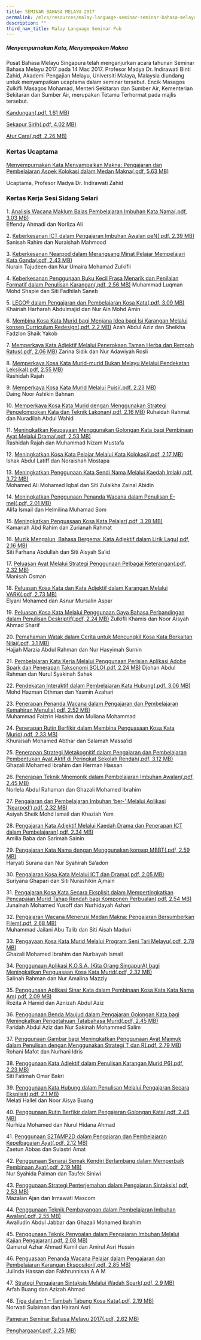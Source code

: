 ```yaml
---
title: SEMINAR BAHASA MELAYU 2017
permalink: /mlcs/resources/malay-language-seminar-seminar-bahasa-melayu-publications/seminar-bahasa-melayu-2016/
description: ""
third_nav_title: Malay Language Seminar Pub
---
```

##### **Menyempurnakan Kata, Menyampaikan Makna**

Pusat Bahasa Melayu Singapura telah menganjurkan acara tahunan Seminar Bahasa Melayu 2017 pada 14 Mac 2017. Profesor Madya Dr. Indirawati Binti Zahid, Akademi Pengajian Melayu, Universiti Malaya, Malaysia diundang untuk menyampaikan ucaptama dalam seminar tersebut. Encik Masagos Zulkifli Masagos Mohamad, Menteri Sekitaran dan Sumber Air, Kementerian Sekitaran dan Sumber Air, merupakan Tetamu Terhormat pada majlis tersebut.

[Kandungan(.pdf, 1.61 MB)](/files/ml-seminar-2017---paper---kandungan.pdf)

[Sekapur Sirih(.pdf, 4.02 MB)](/files/ml-seminar-2017---paper---sekapur-sirih.pdf)

[Atur Cara(.pdf, 2.26 MB)](/files/ml-seminar-2017---paper---atur-cara.pdf)

### Kertas Ucaptama

[Menyempurnakan Kata Menyampaikan Makna: Pengajaran dan Pembelajaran Aspek Kolokasi dalam Medan Makna(.pdf, 5.63 MB)](/files/ml-seminar-2017---paper---ucaptama-compressed.pdf)

Ucaptama, Profesor Madya Dr. Indirawati Zahid

### Kertas Kerja Sesi Sidang Selari

1. [Analisis Wacana Maklum Balas Pembelajaran Imbuhan Kata Nama(.pdf, 3.03 MB)](/files/ml-seminar-2017---paper---01.pdf)  
Effendy Ahmadi dan Norliza Ali

2. [Keberkesanan ICT dalam Pengajaran Imbuhan Awalan peN(.pdf, 2.39 MB)](/files/ml-seminar-2017---paper---02.pdf) 
Sanisah Rahim dan Nuraishah Mahmood

3. [Keberkesanan Nearpod dalam Merangsang Minat Pelajar Mempelajari Kata Ganda(.pdf, 2.43 MB)](/files/ml-seminar-2017---paper---03.pdf)  
Nurain Tajudeen dan Nur Umaira Mohamad Zulkifli

4. [Keberkesanan Penggunaan Buku Kecil Frasa Menarik dan Penilaian Formatif dalam Penulisan Karangan(.pdf, 2.56 MB)](/files/ml-seminar-2017---paper---04.pdf) 
Muhammad Luqman Mohd Shapie dan Siti Fadhilah Saneb

5. [LEGO® dalam Pengajaran dan Pembelajaran Kosa Kata(.pdf, 3.09 MB)](/files/ml-seminar-2017---paper---05.pdf) 
Khairiah Harharah Abdulmajid dan Nur Ain Mohd Amin

6. [Membina Kosa Kata Murid bagi Menjana Idea bagi Isi Karangan Melalui konsep Curriculum Redesign(.pdf, 2.2 MB)](/files/ml-seminar-2017---paper---06.pdf) 
Azah Abdul Aziz dan Sheikha Fadzlon Shaik Yakob

7. [Memperkaya Kata Adjektif Melalui Penerokaan Taman Herba dan Rempah Ratus(.pdf, 2.06 MB)](/files/ml-seminar-2017---paper---07.pdf) 
Zarina Sidik dan Nur Adawiyah Rosli

8. [Memperkaya Kosa Kata Murid-murid Bukan Melayu Melalui Pendekatan Leksikal(.pdf, 2.55 MB)](/files/ml-seminar-2017---paper---08.pdf)  
Rashidah Rajah

9. [Memperkaya Kosa Kata Murid Melalui Puisi(.pdf, 2.23 MB)](/files/ml-seminar-2017---paper---09.pdf)  
Daing Noor Ashikin Bahnan

10. [Memperkaya Kosa Kata Murid dengan Menggunakan Strategi Pengelompokan Kata dan Teknik Lakonan(.pdf, 2.16 MB)](/files/ml-seminar-2017---paper---10.pdf) 
Ruhaidah Rahmat dan Nuradilah Abdul Wahid

11. [Meningkatkan Keupayaan Menggunakan Golongan Kata bagi Pembinaan Ayat Melalui Drama(.pdf, 2.53 MB)](/files/ml-seminar-2017---paper---11.pdf)  
Rashidah Rajah dan Muhammad Nizam Mustafa

12. [Meningkatkan Kosa Kata Pelajar Melalui Kata Kolokasi(.pdf, 2.17 MB)](/files/ml-seminar-2017---paper---12.pdf)  
Ishak Abdul Latiff dan Noraishah Mostapa

13. [Meningkatkan Penggunaan Kata Sendi Nama Melalui Kaedah Imlak(.pdf, 3.72 MB)](/files/ml-seminar-2017---paper---13.pdf)  
Mohamed Ali Mohamed Iqbal dan Siti Zulaikha Zainal Abidin

14. [Meningkatkan Penggunaan Penanda Wacana dalam Penulisan E-mel(.pdf, 2.01 MB)](/files/ml-seminar-2017---paper---14.pdf)  
Alifa Ismail dan Helmilina Muhamad Som

15. [Meningkatkan Penguasaan Kosa Kata Pelajar(.pdf, 3.28 MB)](/files/ml-seminar-2017---paper---15.pdf)  
Kamariah Abd Rahim dan Zurianah Rahmat

16. [Muzik Mengalun, Bahasa Bergema: Kata Adjektif dalam Lirik Lagu(.pdf, 2.16 MB)](/files/ml-seminar-2017---paper---16.pdf)  
Siti Farhana Abdullah dan Siti Aisyah Sa’id

17. [Peluasan Ayat Melalui Strategi Penggunaan Pelbagai Keterangan(.pdf, 2.32 MB)](/files/ml-seminar-2017---paper---17.pdf)  
Manisah Osman

18. [Peluasan Kosa Kata dan Kata Adjektif dalam Karangan Melalui VARK(.pdf, 2.73 MB)](/files/ml-seminar-2017---paper---18.pdf)  
Elyani Mohamed dan Asnur Mursalin Aspar

19. [Peluasan Kosa Kata Melalui Penggunaan Gaya Bahasa Perbandingan dalam Penulisan Deskriptif(.pdf, 2.24 MB)](/files/ml-seminar-2017---paper---19.pdf) 
Zulkifli Khamis dan Noor Aisyah Ahmad Sharif

20. [Pemahaman Watak dalam Cerita untuk Mencungkil Kosa Kata Berkaitan Nilai(.pdf, 3.1 MB)](/files/ml-seminar-2017---paper---20.pdf)  
Hajjah Marzia Abdul Rahman dan Nur Hasyimah Surnin

21. [Pembelajaran Kata Kerja Melalui Penggunaan Perisian Aplikasi Adobe Spark dan Penerapan Taksonomi SOLO(.pdf, 2.24 MB)](/files/ml-seminar-2017---paper---21.pdf) 
Djohan Abdul Rahman dan Nurul Syakinah Sahak

22. [Pendekatan Interaktif dalam Pembelajaran Kata Hubung(.pdf, 3.06 MB)](/files/ml-seminar-2017---paper---22.pdf)  
Mohd Hazman Othman dan Yasmin Azahari

23. [Penerapan Penanda Wacana dalam Pengajaran dan Pembelajaran Kemahiran Menulis(.pdf, 2.52 MB)](/files/ml-seminar-2017---paper---23.pdf)  
Muhammad Faizrin Hashim dan Muliana Mohammad

24. [Penerapan Rutin Berfikir dalam Membina Penguasaan Kosa Kata Murid(.pdf, 2.33 MB)](/files/ml-seminar-2017---paper---24.pdf)  
Khuraisah Mohamed Abthar dan Salamah Massa’id

25. [Penerapan Strategi Metakognitif dalam Pengajaran dan Pembelajaran Pembentukan Ayat Aktif di Peringkat Sekolah Rendah(.pdf, 3.12 MB)](https://academyofsingaporeteachers.moe.edu.sg/docs/librariesprovider6/ml-poetry-sg50/seminar-bahasa-melayu-2017/kertas-kerja-sesi-sidang-selari/ml-seminar-2017---paper---25.pdf?sfvrsn=1c277a15_2 "Penerapan Strategi Metakognitif dalam Pengajaran dan Pembelajaran Pembentukan Ayat Aktif di Peringkat Sekolah Rendah")  
Ghazali Mohamed Ibrahim dan Herman Hassan

26. [Penerapan Teknik Mnemonik dalam Pembelajaran Imbuhan Awalan(.pdf, 2.45 MB)](https://academyofsingaporeteachers.moe.edu.sg/docs/librariesprovider6/ml-poetry-sg50/seminar-bahasa-melayu-2017/kertas-kerja-sesi-sidang-selari/ml-seminar-2017---paper---26.pdf?sfvrsn=b0c7d340_2 "Penerapan Teknik Mnemonik dalam Pembelajaran Imbuhan Awalan")  
Norlela Abdul Rahaman dan Ghazali Mohamed Ibrahim

27. [Pengajaran dan Pembelajaran Imbuhan ‘ber-’ Melalui Aplikasi ‘Nearpod’(.pdf, 2.32 MB)](https://academyofsingaporeteachers.moe.edu.sg/docs/librariesprovider6/ml-poetry-sg50/seminar-bahasa-melayu-2017/kertas-kerja-sesi-sidang-selari/ml-seminar-2017---paper---27.pdf?sfvrsn=54f1a780_2 "Pengajaran dan Pembelajaran Imbuhan ‘ber-’ Melalui Aplikasi ‘Nearpod’")  
Asiyah Sheik Mohd Ismail dan Khaziah Yem

28. [Pengajaran Kata Adjektif Melalui Kaedah Drama dan Penerapan ICT dalam Pembelajaran(.pdf, 2.34 MB)](https://academyofsingaporeteachers.moe.edu.sg/docs/librariesprovider6/ml-poetry-sg50/seminar-bahasa-melayu-2017/kertas-kerja-sesi-sidang-selari/ml-seminar-2017---paper---28.pdf?sfvrsn=482f006e_2 "Pengajaran Kata Adjektif Melalui Kaedah Drama dan Penerapan ICT dalam Pembelajaran")  
Amilia Baba dan Sarimah Sainin

29. [Pengajaran Kata Nama dengan Menggunakan konsep MBBT(.pdf, 2.59 MB)](https://academyofsingaporeteachers.moe.edu.sg/docs/librariesprovider6/ml-poetry-sg50/seminar-bahasa-melayu-2017/kertas-kerja-sesi-sidang-selari/ml-seminar-2017---paper---29.pdf?sfvrsn=984dbf95_2 "Pengajaran Kata Nama dengan Menggunakan konsep MBBT")  
Haryati Surana dan Nur Syahirah Sa’adon

30. [Pengajaran Kosa Kata Melalui ICT dan Drama(.pdf, 2.05 MB)](https://academyofsingaporeteachers.moe.edu.sg/docs/librariesprovider6/ml-poetry-sg50/seminar-bahasa-melayu-2017/kertas-kerja-sesi-sidang-selari/ml-seminar-2017---paper---30.pdf?sfvrsn=f40e180a_2 "Pengajaran Kosa Kata Melalui ICT dan Drama")  
Suriyana Ghapari dan Siti Nurashikin Ajmain

31. [Pengajaran Kosa Kata Secara Eksplisit dalam Mempertingkatkan Pencapaian Murid Tahap Rendah bagi Komponen Perbualan(.pdf, 2.54 MB)](https://academyofsingaporeteachers.moe.edu.sg/docs/librariesprovider6/ml-poetry-sg50/seminar-bahasa-melayu-2017/kertas-kerja-sesi-sidang-selari/ml-seminar-2017---paper---31.pdf?sfvrsn=82e5ebe2_2 "Pengajaran Kosa Kata Secara Eksplisit dalam Mempertingkatkan Pencapaian Murid Tahap Rendah bagi Komponen Perbualan")  
Junainah Mohamed Yusoff dan Nurhidayah Ashari

32. [Pengajaran Wacana Menerusi Medan Makna: Pengajaran Bersumberkan Filem(.pdf, 2.68 MB)](https://academyofsingaporeteachers.moe.edu.sg/docs/librariesprovider6/ml-poetry-sg50/seminar-bahasa-melayu-2017/kertas-kerja-sesi-sidang-selari/ml-seminar-2017---paper---32.pdf?sfvrsn=7993fa3f_2 "Pengajaran Wacana Menerusi Medan Makna: Pengajaran Bersumberkan Filem")  
Muhammad Jailani Abu Talib dan Siti Aisah Maduri

33. [Pengayaan Kosa Kata Murid Melalui Program Seni Tari Melayu(.pdf, 2.78 MB)](https://academyofsingaporeteachers.moe.edu.sg/docs/librariesprovider6/ml-poetry-sg50/seminar-bahasa-melayu-2017/kertas-kerja-sesi-sidang-selari/ml-seminar-2017---paper---33.pdf?sfvrsn=94e0fd6a_2 "Pengayaan Kosa Kata Murid Melalui Program Seni Tari Melayu")  
Ghazali Mohamed Ibrahim dan Nurbayah Ismail

34. [Penggunaan Aplikasi K.O.S.A. (Kita Orang SingapurA) bagi Meningkatkan Penguasaan Kosa Kata Murid(.pdf, 2.32 MB)](https://academyofsingaporeteachers.moe.edu.sg/docs/librariesprovider6/ml-poetry-sg50/seminar-bahasa-melayu-2017/kertas-kerja-sesi-sidang-selari/ml-seminar-2017---paper---34.pdf?sfvrsn=e6066117_2 "Penggunaan Aplikasi K.O.S.A. (Kita Orang SingapurA) bagi Meningkatkan Penguasaan Kosa Kata Murid")  
Salinah Rahman dan Nur Amalina Mazzly

35. [Penggunaan Aplikasi Sinar Kata dalam Pembinaan Kosa Kata Kata Nama Am(.pdf, 2.09 MB)](https://academyofsingaporeteachers.moe.edu.sg/docs/librariesprovider6/ml-poetry-sg50/seminar-bahasa-melayu-2017/kertas-kerja-sesi-sidang-selari/ml-seminar-2017---paper---35.pdf?sfvrsn=b180f9ef_2 "Penggunaan Aplikasi Sinar Kata dalam Pembinaan Kosa Kata Kata Nama Am")  
Rozita A Hamid dan Aznizah Abdul Aziz

36. [Penggunaan Benda Maujud dalam Pengajaran Golongan Kata bagi Meningkatkan Pengetahuan Tatabahasa Murid(.pdf, 2.45 MB)](https://academyofsingaporeteachers.moe.edu.sg/docs/librariesprovider6/ml-poetry-sg50/seminar-bahasa-melayu-2017/kertas-kerja-sesi-sidang-selari/ml-seminar-2017---paper---36.pdf?sfvrsn=bc94609d_2 "Penggunaan Benda Maujud dalam Pengajaran Golongan Kata bagi Meningkatkan Pengetahuan Tatabahasa Murid")  
Faridah Abdul Aziz dan Nur Sakinah Mohammed Salim

37. [Penggunaan Gambar bagi Meningkatkan Penggunaan Ayat Majmuk dalam Penulisan dengan Menggunakan Strategi T dan R(.pdf, 2.79 MB)](https://academyofsingaporeteachers.moe.edu.sg/docs/librariesprovider6/ml-poetry-sg50/seminar-bahasa-melayu-2017/kertas-kerja-sesi-sidang-selari/ml-seminar-2017---paper---37.pdf?sfvrsn=b6f21a2f_2 "Penggunaan Gambar bagi Meningkatkan Penggunaan Ayat Majmuk dalam Penulisan dengan Menggunakan Strategi T dan R")  
Rohani Mafot dan Nurhani Idris

38. [Penggunaan Kata Adjektif dalam Penulisan Karangan Murid P6(.pdf, 2.23 MB)](https://academyofsingaporeteachers.moe.edu.sg/docs/librariesprovider6/ml-poetry-sg50/seminar-bahasa-melayu-2017/kertas-kerja-sesi-sidang-selari/ml-seminar-2017---paper---38.pdf?sfvrsn=c077d1a0_2 "Penggunaan Kata Adjektif dalam Penulisan Karangan Murid P6")  
Siti Fatimah Omar Bakri

39. [Penggunaan Kata Hubung dalam Penulisan Melalui Pengajaran Secara Eksplisit(.pdf, 2.1 MB)](https://academyofsingaporeteachers.moe.edu.sg/docs/librariesprovider6/ml-poetry-sg50/seminar-bahasa-melayu-2017/kertas-kerja-sesi-sidang-selari/ml-seminar-2017---paper---39.pdf?sfvrsn=612dd2d1_2 "Penggunaan Kata Hubung dalam Penulisan Melalui Pengajaran Secara Eksplisit")  
Melati Hallel dan Noor Aisya Buang

40. [Penggunaan Rutin Berfikir dalam Pengajaran Golongan Kata(.pdf, 2.45 MB)](https://academyofsingaporeteachers.moe.edu.sg/docs/librariesprovider6/ml-poetry-sg50/seminar-bahasa-melayu-2017/kertas-kerja-sesi-sidang-selari/ml-seminar-2017---paper---40.pdf?sfvrsn=59043b17_2 "Penggunaan Rutin Berfikir dalam Pengajaran Golongan Kata")  
Nurhiza Mohamed dan Nurul Hidana Ahmad

41. [Penggunaan S2TAMP2D dalam Pengajaran dan Pembelajaran Kepelbagaian Ayat(.pdf, 2.12 MB)](https://academyofsingaporeteachers.moe.edu.sg/docs/librariesprovider6/ml-poetry-sg50/seminar-bahasa-melayu-2017/kertas-kerja-sesi-sidang-selari/ml-seminar-2017---paper---41.pdf?sfvrsn=21a2a2d7_2 "Penggunaan S2TAMP2D dalam Pengajaran dan Pembelajaran Kepelbagaian Ayat")  
Zaetun Abbas dan Sulastri Amat

42. [Penggunaan Senarai Semak Kendiri Berlambang dalam Memperbaik Pembinaan Ayat(.pdf, 2.19 MB)](https://academyofsingaporeteachers.moe.edu.sg/docs/librariesprovider6/ml-poetry-sg50/seminar-bahasa-melayu-2017/kertas-kerja-sesi-sidang-selari/ml-seminar-2017---paper---42.pdf?sfvrsn=738130d8_2 "Penggunaan Senarai Semak Kendiri Berlambang dalam Memperbaik Pembinaan Ayat")  
Nur Syahida Paiman dan Taufek Siniwi

43. [Penggunaan Strategi Penterjemahan dalam Pengajaran Sintaksis(.pdf, 2.53 MB)](https://academyofsingaporeteachers.moe.edu.sg/docs/librariesprovider6/ml-poetry-sg50/seminar-bahasa-melayu-2017/kertas-kerja-sesi-sidang-selari/ml-seminar-2017---paper---43.pdf?sfvrsn=6043bdcd_2 "Penggunaan Strategi Penterjemahan dalam Pengajaran Sintaksis")  
Mazalan Ajan dan Irmawati Mascom

44. [Penggunaan Teknik Pembayangan dalam Pembelajaran Imbuhan Awalan(.pdf, 2.55 MB)](https://academyofsingaporeteachers.moe.edu.sg/docs/librariesprovider6/ml-poetry-sg50/seminar-bahasa-melayu-2017/kertas-kerja-sesi-sidang-selari/ml-seminar-2017---paper---44.pdf?sfvrsn=c69013_2 "Penggunaan Teknik Pembayangan dalam Pembelajaran Imbuhan Awalan")  
Awalludin Abdul Jabbar dan Ghazali Mohamed Ibrahim

45. [Penggunaan Teknik Penyoalan dalam Pengajaran Imbuhan Melalui Kajian Pengajaran(.pdf, 2.08 MB)](https://academyofsingaporeteachers.moe.edu.sg/docs/librariesprovider6/ml-poetry-sg50/seminar-bahasa-melayu-2017/kertas-kerja-sesi-sidang-selari/ml-seminar-2017---paper---45.pdf?sfvrsn=9e29205d_2 "Penggunaan Teknik Penyoalan dalam Pengajaran Imbuhan Melalui Kajian Pengajaran")  
Qamarul Azhar Ahmad Kamil dan Amirul Asri Hussin

46. [Penguasaan Penanda Wacana Pelajar dalam Pengajaran dan Pembelajaran Karangan Ekspositori(.pdf, 2.85 MB)](https://academyofsingaporeteachers.moe.edu.sg/docs/librariesprovider6/ml-poetry-sg50/seminar-bahasa-melayu-2017/kertas-kerja-sesi-sidang-selari/ml-seminar-2017---paper---46.pdf?sfvrsn=4cc68ac5_2 "Penguasaan Penanda Wacana Pelajar dalam Pengajaran dan Pembelajaran Karangan Ekspositori")  
Julinda Hassan dan Fakhrunnisaa A A M

47. [Strategi Pengajaran Sintaksis Melalui Wadah Spark(.pdf, 2.9 MB)](https://academyofsingaporeteachers.moe.edu.sg/docs/librariesprovider6/ml-poetry-sg50/seminar-bahasa-melayu-2017/kertas-kerja-sesi-sidang-selari/ml-seminar-2017---paper---47.pdf?sfvrsn=cd704359_2 "Strategi Pengajaran Sintaksis Melalui Wadah Spark")  
Arfah Buang dan Azizah Ahmad

48. [Tiga dalam 1 – Tambah Tabung Kosa Kata(.pdf, 2.19 MB)](https://academyofsingaporeteachers.moe.edu.sg/docs/librariesprovider6/ml-poetry-sg50/seminar-bahasa-melayu-2017/kertas-kerja-sesi-sidang-selari/ml-seminar-2017---paper---48.pdf?sfvrsn=f08059da_2 "Tiga dalam 1 – Tambah Tabung Kosa Kata")  
Norwati Sulaiman dan Hairani Asri

[Pameran Seminar Bahasa Melayu 2017(.pdf, 2.62 MB)](https://academyofsingaporeteachers.moe.edu.sg/docs/librariesprovider6/ml-poetry-sg50/seminar-bahasa-melayu-2017/ml-seminar-2017---paper---pameran.pdf?sfvrsn=bdbb1918_2 "Pameran Seminar Bahasa Melayu 2017")

[Penghargaan(.pdf, 2.25 MB)](https://academyofsingaporeteachers.moe.edu.sg/docs/librariesprovider6/ml-poetry-sg50/seminar-bahasa-melayu-2017/ml-seminar-2017---paper---penghargaan.pdf?sfvrsn=e40c960f_2 "Penghargaan")